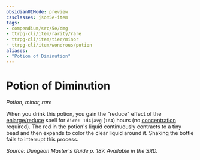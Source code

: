 ```yaml
---
obsidianUIMode: preview
cssclasses: json5e-item
tags:
- compendium/src/5e/dmg
- ttrpg-cli/item/rarity/rare
- ttrpg-cli/item/tier/minor
- ttrpg-cli/item/wondrous/potion
aliases: 
- "Potion of Diminution"
---
```

# Potion of Diminution
*Potion, minor, rare*  


When you drink this potion, you gain the "reduce" effect of the [enlarge/reduce](compendium/spells/enlarge-reduce.md) spell for `dice: 1d4|avg` (`1d4`) hours (no [concentration](/compendium/rules/conditions.md#concentration) required). The red in the potion's liquid continuously contracts to a tiny bead and then expands to color the clear liquid around it. Shaking the bottle fails to interrupt this process.

*Source: Dungeon Master's Guide p. 187. Available in the SRD.*